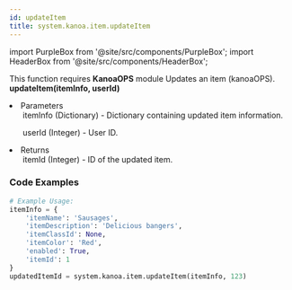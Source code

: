 ```yaml
---
id: updateItem
title: system.kanoa.item.updateItem
---
```


import PurpleBox from '@site/src/components/PurpleBox';
import HeaderBox from '@site/src/components/HeaderBox';

<PurpleBox>This function requires <b>KanoaOPS</b> module</PurpleBox>
<HeaderBox header="Description">Updates an item (kanoaOPS).</HeaderBox>
<HeaderBox header="Syntax">
    <b>updateItem(itemInfo, userId)</b>
    <li>Parameters <br />
        <ul>itemInfo (Dictionary) - Dictionary containing updated item information.</ul>
        <ul>userId (Integer) - User ID.</ul>
    </li>
    <li>Returns <br />
        <ul>itemId (Integer) - ID of the updated item.</ul>
    </li>
</HeaderBox>

### Code Examples

```python
# Example Usage:
itemInfo = {
    'itemName': 'Sausages',
    'itemDescription': 'Delicious bangers',
    'itemClassId': None,
    'itemColor': 'Red',
    'enabled': True,
    'itemId': 1
}
updatedItemId = system.kanoa.item.updateItem(itemInfo, 123)
